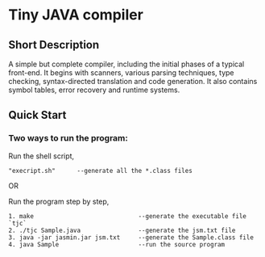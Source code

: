 # Tiny JAVA compiler

## Short Description

A simple but complete compiler, including the initial phases of a typical front-end. It begins with scanners, various parsing techniques, type checking, syntax-directed translation and code generation. It also contains symbol tables, error recovery and runtime systems.

## Quick Start

### Two ways to run the program:

Run the shell script,
    
    "execript.sh"      --generate all the *.class files

OR

Run the program step by step,

    1. make                             --generate the executable file `tjc`
    2. ./tjc Sample.java                --generate the jsm.txt file
    3. java -jar jasmin.jar jsm.txt     --generate the Sample.class file
    4. java Sample                      --run the source program
